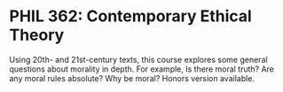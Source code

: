 # PHIL 362: Contemporary Ethical Theory

Using 20th- and 21st-century texts, this course explores some general questions about morality in depth. For example, Is there moral truth? Are any moral rules absolute? Why be moral? Honors version available.